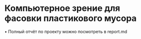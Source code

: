<h1 align="left">Компьютерное зрение для фасовки пластикового мусора</a></h1>


•  Полный отчёт по проекту можно посмотреть в report.md


